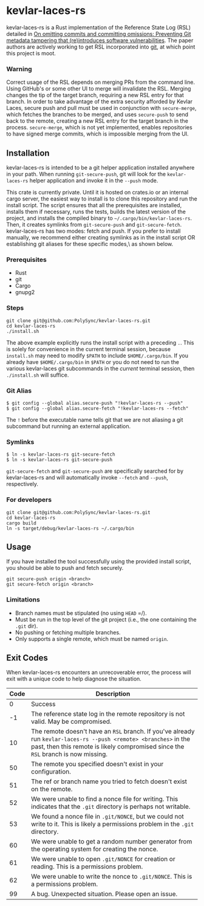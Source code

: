 # kevlar-laces-rs

kevlar-laces-rs is a Rust implementation of the Reference State Log (RSL) detailed in [On omitting
commits and committing omissions: Preventing Git metadata tampering that
(re)introduces software
vulnerabilities](https://www.usenix.org/system/files/conference/usenixsecurity16/sec16_paper_torres-arias.pdf).
The paper authors are actively working to get RSL incorporated into
[git](https://github.com/git/git), at which point this project is moot.

### Warning

Correct usage of the RSL depends on merging PRs from the command line. Using GitHub's or some other UI to merge will invalidate the RSL. Merging changes the tip of the target branch, requiring a new RSL entry for that branch. In order to take advantage of the extra security afforded by Kevlar Laces, secure push and pull must be used in conjunction with `secure-merge`, which fetches the branches to be merged, and uses `secure-push` to send back to the remote, creating a new RSL entry for the target branch in the process. `secure-merge`, which is not yet implemented, enables repositories to have signed merge commits, which is impossible merging from the UI.

## Installation

kevlar-laces-rs is intended to be a git helper application installed anywhere in your
path. When running `git-secure-push`, git will look for the `kevlar-laces-rs` helper application
and invoke it in the `--push` mode.

This crate is currently private. Until it is hosted on crates.io or an internal cargo server, the easiest way to install is to clone this repository and run the install script. The script ensures that all the prerequisites are installed, installs them if necessary, runs the tests, builds the latest version of the project, and installs the compiled binary to `~/.cargo/bin/kevlar-laces-rs`. Then, it creates symlinks from `git-secure-push` and `git-secure-fetch`. kevlar-laces-rs has two modes: fetch and push. If you prefer to install manually, we recommend either creating symlinks as in the install script OR establishing git aliases for these specific modes,\ as shown below.

### Prerequisites

* Rust
* git
* Cargo
* gnupg2

### Steps

```
git clone git@github.com:PolySync/kevlar-laces-rs.git
cd kevlar-laces-rs
./install.sh
```

The above example explicitly runs the install script with a preceding `.`. This is solely for convenience in the current terminal session, because `install.sh` may need to modify `$PATH` to include `$HOME/.cargo/bin`. If you already have `$HOME/.cargo/bin` in `$PATH` or you do not need to run the various kevlar-laces git subcommands in the _current_ terminal session, then `./install.sh` will suffice.

### Git Alias

```
$ git config --global alias.secure-push "!kevlar-laces-rs --push"
$ git config --global alias.secure-fetch "!kevlar-laces-rs --fetch"
```

The `!` before the executable name tells git that we are not aliasing a git subcommand but running an external application.

### Symlinks

```
$ ln -s kevlar-laces-rs git-secure-fetch
$ ln -s kevlar-laces-rs git-secure-push
```

`git-secure-fetch` and `git-secure-push` are specifically searched for by kevlar-laces-rs
and will automatically invoke `--fetch` and `--push`, respectively.

### For developers

```
git clone git@github.com:PolySync/kevlar-laces-rs.git
cd kevlar-laces-rs
cargo build
ln -s target/debug/kevlar-laces-rs ~/.cargo/bin
```

## Usage

If you have installed the tool successfully using the provided install script, you should be able to push and fetch securely.
```
git secure-push origin <branch>
git secure-fetch origin <branch>
```
### Limitations

* Branch names must be stipulated (no using `HEAD` =/).
* Must be run in the top level of the git project (i.e., the one containing the `.git` dir).
* No pushing or fetching multiple branches.
* Only supports a single remote, which must be named `origin`.

## Exit Codes

When kevlar-laces-rs encounters an unrecoverable error, the process will exit with a
unique code to help diagnose the situation.

| Code | Description |
| ---- | ----------- |
| 0    | Success     |
| -1   | The reference state log in the remote repository is not valid. May be compromised. |
| 10   | The remote doesn't have an `RSL` branch. If you've already run `kevlar-laces-rs --push <remote> <branches>` in the past, then this remote is likely compromised since the `RSL` branch is now missing. |
| 50   | The remote you specified doesn't exist in your configuration. |
| 51   | The ref or branch name you tried to fetch doesn't exist on the remote. |
| 52   | We were unable to find a nonce file for writing. This indicates that the `.git` directory is perhaps not writable. |
| 53   | We found a nonce file in `.git/NONCE`, but we could not write to it.  This is likely a permissions problem in the `.git` directory. |
| 60   | We were unable to get a random number generator from the operating system for creating the nonce. |
| 61   | We were unable to open `.git/NONCE` for creation or reading. This is a permissions problem. |
| 62   | We were unable to write the nonce to `.git/NONCE`. This is a permissions problem. |
| 99   | A bug. Unexpected situation. Please open an issue. |
